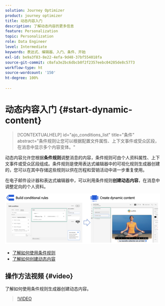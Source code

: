 ```yaml
---
solution: Journey Optimizer
product: journey optimizer
title: 动态内容入门
description: 了解动态内容的更多信息
feature: Personalization
topic: Personalization
role: Data Engineer
level: Intermediate
keywords: 表达式、编辑器、入门、条件、开始
exl-id: be9a3f83-8e22-4efa-9d48-37bf554018fa
source-git-commit: c0afa3e2bc6dbcb0f2f2357eebc04285de8c5773
workflow-type: ht
source-wordcount: '150'
ht-degree: 100%

---
```


# 动态内容入门 {#start-dynamic-content}

>[!CONTEXTUALHELP]
>id="ajo_conditions_list"
>title="条件"
>abstract="条件规则让您可以根据配置文件属性、上下文事件或受众区段，在消息中显示多个内容变体。"

动态内容允许您根据&#x200B;**条件规则**&#x200B;调整消息的内容，条件规则可由个人资料属性、上下文事件或受众区段组成。条件规则是使用表达式编辑器中的可视化规则生成器创建的，您可以在其中存储这些规则以供在历程和营销活动中进一步重复使用。

在电子邮件设计器和表达式编辑器中，可以利用条件规则&#x200B;**创建动态内容**，在消息中调整定向的个人资料。

![](assets/conditions-overview.png)

* [了解如何使用条件规则](create-conditions.md)
* [了解如何创建动态内容](dynamic-content.md)

## 操作方法视频 {#video}

了解如何使用条件规则生成器创建动态内容。

>[!VIDEO](https://video.tv.adobe.com/v/3409815?quality=12)
